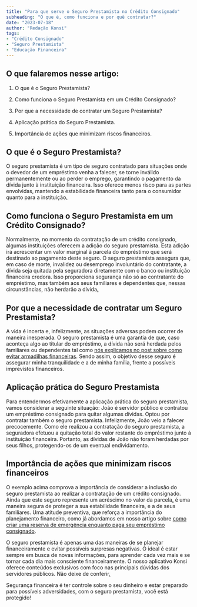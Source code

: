 ```yaml
---
title: "Para que serve o Seguro Prestamista no Crédito Consignado"
subheading: "O que é, como funciona e por quê contratar?"
date: "2023-07-18"
author: "Redação Konsi"
tags:
- "Crédito Consignado"
- "Seguro Prestamista"
- "Educação Financeira"
---
```


## **O que falaremos nesse artigo:**

1. O que é o Seguro Prestamista?
   
2. Como funciona o Seguro Prestamista em um Crédito Consignado?
   
3. Por que a necessidade de contratar um Seguro Prestamista?

4. Aplicação prática do Seguro Prestamista.
   
5. Importância de ações que minimizam riscos financeiros.

## **O que é o Seguro Prestamista?**

O seguro prestamista é um tipo de seguro contratado para situações onde o devedor de um empréstimo venha a falecer, se torne inválido permanentemente ou ao perder o emprego, garantindo o pagamento da dívida junto à instituição financeira. Isso oferece menos risco para as partes envolvidas, mantendo a estabilidade financeira tanto para o consumidor quanto para a instituição[.](https://www.konsi.com.br/postagens/a-importncia-do-seguro-prestamista-no-emprstimo-consignado)

## **Como funciona o Seguro Prestamista em um Crédito Consignado?**

Normalmente, no momento da contratação de um crédito consignado, algumas instituições oferecem a adição do seguro prestamista. Esta adição irá acrescentar um valor marginal à parcela do empréstimo que será destinado ao pagamento deste seguro. 
O seguro prestamista assegura que, em caso de morte, invalidez ou desemprego involuntário do contratante, a dívida seja quitada pela seguradora diretamente com o banco ou instituição financeira credora. Isso proporciona segurança não só ao contratante do empréstimo, mas também aos seus familiares e dependentes que, nessas circunstâncias, não herdarão a dívida[.](https://www.konsi.com.br/postagens/a-arte-de-renegociar-dvidas-estratgias-para-servidores-pblicos)

## **Por que a necessidade de contratar um Seguro Prestamista?**

A vida é incerta e, infelizmente, as situações adversas podem ocorrer de maneira inesperada. O seguro prestamista é uma garantia de que, caso aconteça algo ao titular do empréstimo, a dívida não será herdada pelos familiares ou dependentes tal como [nós explicamos no post sobre como evitar armadilhas financeiras](https://www.konsi.com.br/postagens/como-identificar-e-evitar-armadilhas-financeiras-um-guia-para-servidores-pblicos). Sendo assim, o objetivo desse seguro é assegurar minha tranquilidade e a de minha família, frente a possíveis imprevistos financeiros.

## **Aplicação prática do Seguro Prestamista**

Para entendermos efetivamente a aplicação prática do seguro prestamista, vamos considerar a seguinte situação: João é servidor público e contratou um empréstimo consignado para quitar algumas dívidas. Optou por contratar também o seguro prestamista. Infelizmente, João veio a falecer precocemente. Como ele realizou a contratação do seguro prestamista, a seguradora efetuou a quitação total do valor restante do empréstimo junto à instituição financeira. Portanto, as dívidas de João não foram herdadas por seus filhos, protegendo-os de um eventual endividamento.

## **Importância de ações que minimizam riscos financeiros**

O exemplo acima comprova a importância de considerar a inclusão do seguro prestamista ao realizar a contratação de um crédito consignado. Ainda que este seguro represente um acréscimo no valor da parcela[.](https://www.konsi.com.br/postagens/dicas-para-quitar-o-emprstimo-consignado-mais-rapidamente) é uma maneira segura de proteger a sua estabilidade financeira, e a de seus familiares. Uma atitude preventiva, que reforça a importância do planejamento financeiro, como já abordamos em nosso artigo sobre [como criar uma reserva de emergência enquanto paga seu empréstimo consignado](https://www.konsi.com.br/postagens/como-criar-um-fundo-de-emergncia-enquanto-paga-seu-emprstimo-consignado).

O seguro prestamista é apenas uma das maneiras de se planejar financeiramente e evitar possíveis surpresas negativas. O ideal é estar sempre em busca de novas informações, para aprender cada vez mais e se tornar cada dia mais consciente financeiramente. O nosso aplicativo Konsi oferece conteúdos exclusivos com foco nas principais dúvidas dos servidores públicos. Não deixe de conferir[.](https://www.konsi.com.br/download-app) 

Segurança financeira é ter controle sobre o seu dinheiro e estar preparado para possíveis adversidades, com o seguro prestamista, você está protegido!